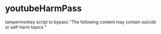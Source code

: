 # youtubeHarmPass
tampermonkey script to bypass "The following content may contain suicide or self-harm topics "
